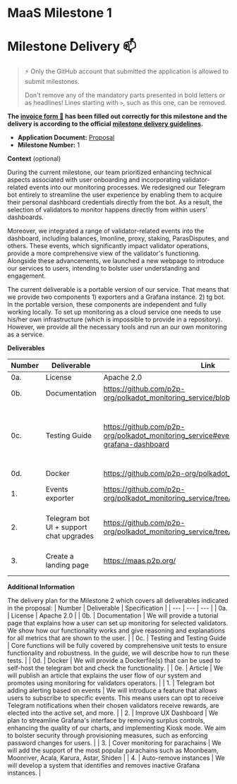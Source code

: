 # MaaS Milestone 1

# Milestone Delivery :mailbox:

> ⚡ Only the GitHub account that submitted the application is allowed to submit milestones.
> 
> 
> Don't remove any of the mandatory parts presented in bold letters or as headlines! Lines starting with `>`, such as this one, can be removed.
> 

**The [invoice form :pencil:](https://docs.google.com/forms/d/e/1FAIpQLSfmNYaoCgrxyhzgoKQ0ynQvnNRoTmgApz9NrMp-hd8mhIiO0A/viewform) has been filled out correctly for this milestone and the delivery is according to the official [milestone delivery guidelines](https://github.com/w3f/Grants-Program/blob/master/docs/Support%20Docs/milestone-deliverables-guidelines.md).**

- **Application Document:** [Proposal](https://github.com/w3f/Grants-Program/blob/master/applications/Validator_Monitoring_Service.md)
- **Milestone Number:** 1

**Context** (optional)

During the current milestone, our team prioritized enhancing technical aspects associated with user onboarding and incorporating validator-related events into our monitoring processes. We redesigned our Telegram bot entirely to streamline the user experience by enabling them to acquire their personal dashboard credentials directly from the bot. As a result, the selection of  validators to monitor happens directly from within users’ dashboards.

Moreover, we integrated a range of validator-related events into the dashboard, including balances, Imonline, proxy, staking, ParasDisputes, and others. These events, which significantly impact validator operations, provide a more comprehensive view of the validator's functioning. Alongside these advancements, we launched a new webpage to introduce our services to users, intending to bolster user understanding and engagement.

The current deliverable is a portable version of our service. That means that we provide two components 1) exporters and a Grafana instance. 2) tg bot. In the portable version, these components are independent and fully working locally. To set up monitoring as a сloud service one needs to use his/her own infrastructure (which is impossible to provide in a repository). However, we provide all the necessary tools and run an our own monitoring as a service.  

**Deliverables**

| Number | Deliverable | Link | Notes |
| --- | --- | --- | --- |
| 0a. | License | Apache 2.0 |  |
| 0b. | Documentation | https://github.com/p2p-org/polkadot_monitoring_service/blob/main/docs/overview.md | And https://github.com/p2p-org/polkadot_monitoring_service/blob/main/README.md |
| 0c. | Testing Guide | https://github.com/p2p-org/polkadot_monitoring_service#events-exporters-and-grafana-dashboard | You need to test two components: 1) exporters and a Grafana instance: after running docker-compose, go to the local Grafana http://127.0.0.1:3000/d/fDrj0_EGz/p2p-org-polkadot-kusama-dashboard?orgId=1 and check that for the validators the collection of metrics started (the dashboard is not empty) 2) tg bot: follow the instruction in the read me (tg bot should generate values.yml for the Grafana) |
| 0d. | Docker | https://github.com/p2p-org/polkadot_monitoring_service |  |
| 1. | Events exporter | https://github.com/p2p-org/polkadot_monitoring_service/tree/main/exporters/events | We collect data for unique metrics such as finality (prevotes and pre commits), common data (rewards points, etc), and validator-related events. Everything dockerised  |
| 2. | Telegram bot UI + support chat upgrades | https://github.com/p2p-org/polkadot_monitoring_service/tree/main/bot | A bot provides full monitoring as a service and sets up a personal Grafana dashboard for every platform user (you do not need to run tg bot if you run it only locally and only for yourself (without external users).  |
| 3. | Create a landing page | https://maas.p2p.org/ | Template in figma: https://www.figma.com/file/QUcO9g8FoiXDlNBUmIkdXm/MaaS?type=design&mode=design&t=LpmIkQyUPFyiSni6-0 |

**Additional Information**

The delivery plan for the Milestone 2 which covers all deliverables indicated in the proposal:
| Number | Deliverable | Specification |
| --- | --- | --- |
| 0a. | License | Apache 2.0 |
| 0b. | Documentation | We will provide a tutorial page that explains how a user can set up monitoring for selected validators. We show how our functionality works and give reasoning and explanations for all metrics that are shown to the user. |
| 0c. | Testing and Testing Guide | Core functions will be fully covered by comprehensive unit tests to ensure functionality and robustness. In the guide, we will describe how to run these tests. |
| 0d. | Docker | We will provide a Dockerfile(s) that can be used to self-host the telegram bot and check the functionality. |
| 0e. | Article | We will publish an article that explains the user flow of our system and promotes using monitoring for validators operators. |
| 1. | Telegram bot adding alerting based on events | We will introduce a feature that allows users to subscribe to specific events. This means users can opt to receive Telegram notifications when their chosen validators receive rewards, are elected into the active set, and more. |
| 2. | Improve UX Dashboard | We plan to streamline Grafana's interface by removing surplus controls, enhancing the quality of our charts, and implementing Kiosk mode. We aim to bolster security through provisioning measures, such as enforcing password changes for users. |
| 3. | Cover monitoring for parachains | We will add the support of the most popular parachains such as Moonbeam, Moonriver, Acala, Karura, Astar, Shiden |
| 4. | Auto-remove instances | We will develop a system that identifies and removes inactive Grafana instances. |
